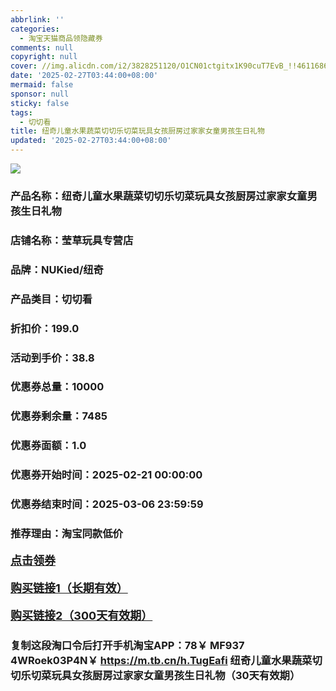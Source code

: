 ```yaml
---
abbrlink: ''
categories:
  - 淘宝天猫商品领隐藏券
comments: null
copyright: null
cover: //img.alicdn.com/i2/3828251120/O1CN01ctgitx1K90cuT7EvB_!!4611686018427386352-0-item_pic.jpg
date: '2025-02-27T03:44:00+08:00'
mermaid: false
sponsor: null
sticky: false
tags:
  - 切切看
title: 纽奇儿童水果蔬菜切切乐切菜玩具女孩厨房过家家女童男孩生日礼物
updated: '2025-02-27T03:44:00+08:00'
--- 
```


![](//img.alicdn.com/i2/3828251120/O1CN01ctgitx1K90cuT7EvB_!!4611686018427386352-0-item_pic.jpg)

### 产品名称：纽奇儿童水果蔬菜切切乐切菜玩具女孩厨房过家家女童男孩生日礼物
### 店铺名称：莹草玩具专营店
### 品牌：NUKied/纽奇
### 产品类目：切切看
### 折扣价：199.0
### 活动到手价：38.8
### 优惠券总量：10000
### 优惠券剩余量：7485
### 优惠券面额：1.0
### 优惠券开始时间：2025-02-21 00:00:00	
### 优惠券结束时间：2025-03-06 23:59:59	
### 推荐理由：淘宝同款低价

<p style="font-size: 18px; font-weight: bold;">
  <a href="https://uland.taobao.com/coupon/edetail?e=a1s3Ym2dat2lhHvvyUNXZfh8CuWt5YH5OVuOuRD5gLJMmdsrkidbOUV9IBA4kmjLBYJVd6Okn1u1bvEptMyRRqPS18qeqNrTpUcWO6qVgZaEPTGqJ17SUDhiMFvfkM7J71o5LlxguP5yBOK%2B8KjzSuzY3MUSAX0G1TP3uC6T%2BzrKa4jyh4U%2Bo6YEe7LkRQ7dFqOz84ENkdGNfiknwDwgYS%2FsWqyKYTVEvx24htuqzYwDHXLApfbZC9QqW3sOLwhkLo2Z%2BhanTEnKugvhhfAcGhyLb%2FhsbDFRvBTI5NYMrJpwy7cgGF%2BpAO4bxC%2B7zJfQ%2BnoDgTNhwmM%3D&traceId=2166d8db17407296732636749d133b&union_lens=lensId%3AOPT%401740729692%4021336275_0de3_1954b9330ff_07d4%4001%40eyJmbG9vcklkIjo3MzM1NH0ie" target="_blank">点击领券</a>
</p>
<p style="font-size: 18px; font-weight: bold;">
  <a href="https://s.click.taobao.com/t?e=m%3D2%26s%3DbcU5RSZ9WU5w4vFB6t2Z2ueEDrYVVa64K7Vc7tFgwiHjf2vlNIV67kkfnVn6TwKd8FptwqKhdbH3ID%2FV1RqsF4wnCJeELi4I%2FIEn%2BS1IjHAB0ghlTd7WlZVm%2FOAUUFw71qrpxiwMoCNxc1AtbZGVSyceSnYqZ67Kd8QsyEPQRHsLZMqoQW%2BfuB6GmlJyRiVTvYuG9kywNUE6Mp5D0cGPtjj%2BPoSNwYUZRn8LN90jguxglszPVub6K6peFE4k22syu7u0TXs3g6OPgysBSxHfUOXVLEPDWL24nzVkSlgJWldkvJtYTUA3TSGFCzYOOqAQ" target="_blank">购买链接1（长期有效）</a>
</p>
<p style="font-size: 18px; font-weight: bold;">
  <a href="https://s.click.taobao.com/bKR5TNs" target="_blank">购买链接2（300天有效期）</a>
</p>

### 复制这段淘口令后打开手机淘宝APP：78￥ MF937 4WRoek03P4N￥ https://m.tb.cn/h.TugEafi  纽奇儿童水果蔬菜切切乐切菜玩具女孩厨房过家家女童男孩生日礼物（30天有效期）
